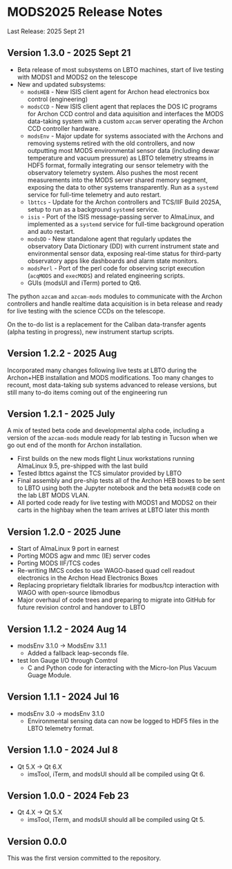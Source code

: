 # MODS2025 Release Notes
Last Release: 2025 Sept 21

## Version 1.3.0 - 2025 Sept 21
 * Beta release of most subsystems on LBTO machines, start of live testing with MODS1 and MODS2 on the telescope
 * New and updated subsystems:
   * `modsHEB` - New ISIS client agent for Archon head electronics box control (engineering)
   * `modsCCD` - New ISIS client agent that replaces the DOS IC programs for Archon CCD control and data aquisition and interfaces the MODS data-taking system with a custom `azcam` server operating the Archon CCD controller hardware.
   * `modsEnv` - Major update for systems associated with the Archons and removing systems retired with the old controllers, and now outputting most MODS environmental sensor data (including dewar temperature and vacuum pressure) as LBTO telemetry streams in HDF5 format, formally integrating our sensor telemetry with the observatory telemetry system. Also pushes the most recent measurements into the MODS server shared memory segment, exposing the data to other systems transparently. Run as a `systemd` service for full-time telemetry and auto restart.
   * `lbttcs` - Update for the Archon controllers and TCS/IIF Build 2025A, setup to run as a background `systemd` service.
   * `isis` - Port of the ISIS message-passing server to AlmaLinux, and implemented as a `systemd` service for full-time background operation and auto restart.
   * `modsDD` - New standalone agent that regularly updates the observatory Data Dictionary (DD) with current instrument state and environmental sensor data, exposing real-time status for third-party observatory apps like dashboards and alarm state monitors.
   * `modsPerl` - Port of the perl code for observing script execution (`acqMODS` and `execMODS`) and related engineering scripts.
   * GUIs (modsUI and iTerm) ported to Qt6.
  
The python `azcam` and `azcam-mods` modules to communicate with the Archon controllers and handle realtime data acquisition is in beta release and ready for live testing with the science CCDs on the telescope.  

On the to-do list is a replacement for the Caliban data-transfer agents (alpha testing in progress), new instrument startup scripts.

## Version 1.2.2 - 2025 Aug

Incorporated many changes following live tests at LBTO during the Archon+HEB installation and MODS modifications. Too many changes to recount, most data-taking sub 
systems advanced to release versions, but still many to-do items coming out of the engineering run

## Version 1.2.1 - 2025 July

A mix of tested beta code and developmental alpha code, including a version of the `azcam-mods` module ready for lab testing in Tucson when we go out
end of the month for Archon installation.  
 * First builds on the new mods flight Linux workstations running AlmaLinux 9.5, pre-shipped with the last build
 * Tested lbttcs against the TCS simulator provided by LBTO
 * Final assembly and pre-ship tests all of the Archon HEB boxes to be sent to LBTO using both the Jupyter notebook and the beta `modsHEB` code on the lab LBT MODS VLAN.
 * All ported code ready for live testing with MODS1 and MODS2 on their carts in the highbay when the team arrives at LBTO later this month

## Version 1.2.0 - 2025 June
 * Start of AlmaLinux 9 port in earnest
 * Porting MODS agw and mmc (IE) server codes
 * Porting MODS IIF/TCS codes
 * Re-writing IMCS codes to use WAGO-based quad cell readout electronics in the Archon Head Electronics Boxes
 * Replacing proprietary fieldtalk libraries for modbus/tcp interaction with WAGO with open-source libmodbus
 * Major overhaul of code trees and preparing to migrate into GitHub for future revision control and handover to LBTO

## Version 1.1.2 - 2024 Aug 14

- modsEnv 3.1.0 -> ModsEnv 3.1.1
    - Added a fallback leap-seconds file.
- test Ion Gauge I/O through Comtrol
    - C and Python code for interacting with the Micro-Ion Plus Vacuum Guage Module.

## Version 1.1.1 - 2024 Jul 16

- modsEnv 3.0 -> modsEnv 3.1.0
    - Environmental sensing data can now be logged to HDF5 files in the LBTO telemetry format.

## Version 1.1.0 - 2024 Jul 8

- Qt 5.X -> Qt 6.X
    - imsTool, iTerm, and modsUI should all be compiled using Qt 6.

## Version 1.0.0 - 2024 Feb 23

- Qt 4.X -> Qt 5.X
    - imsTool, iTerm, and modsUI should all be compiled using Qt 5.

## Version 0.0.0

This was the first version committed to the repository.
